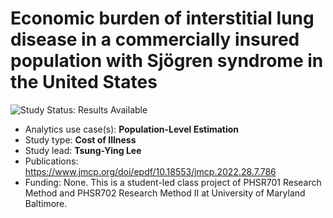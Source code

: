 Economic burden of interstitial lung disease in a commercially insured population with Sjögren syndrome in the United States
========================================================================

<img src="https://img.shields.io/badge/Study%20Status-Results%20Available-yellow.svg" alt="Study Status: Results Available"> 

- Analytics use case(s): **Population-Level Estimation** 
- Study type: **Cost of Illness** 
- Study lead: **Tsung-Ying Lee**
- Publications: https://www.jmcp.org/doi/epdf/10.18553/jmcp.2022.28.7.786
- Funding: None. This is a student-led class project of PHSR701 Research Method and PHSR702 Research Method II at University of Maryland Baltimore.
